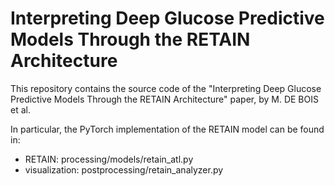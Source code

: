 # Interpreting Deep Glucose Predictive Models Through the RETAIN Architecture

This repository contains the source code of the "Interpreting Deep Glucose Predictive Models Through the RETAIN Architecture" paper, by M. DE BOIS et al.

In particular, the PyTorch implementation of the RETAIN model can be found in:
* RETAIN: processing/models/retain_atl.py
* visualization: postprocessing/retain_analyzer.py
